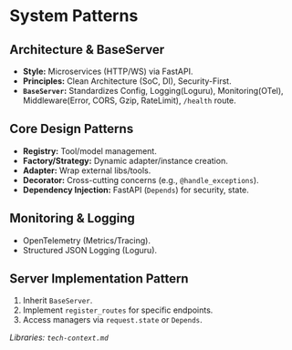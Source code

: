 # System Patterns

## Architecture & BaseServer
- **Style:** Microservices (HTTP/WS) via FastAPI.
- **Principles:** Clean Architecture (SoC, DI), Security-First.
- **`BaseServer`:** Standardizes Config, Logging(Loguru), Monitoring(OTel), Middleware(Error, CORS, Gzip, RateLimit), `/health` route.

## Core Design Patterns
- **Registry:** Tool/model management.
- **Factory/Strategy:** Dynamic adapter/instance creation.
- **Adapter:** Wrap external libs/tools.
- **Decorator:** Cross-cutting concerns (e.g., `@handle_exceptions`).
- **Dependency Injection:** FastAPI (`Depends`) for security, state.

## Monitoring & Logging
- OpenTelemetry (Metrics/Tracing).
- Structured JSON Logging (Loguru).

## Server Implementation Pattern
1. Inherit `BaseServer`.
2. Implement `register_routes` for specific endpoints.
3. Access managers via `request.state` or `Depends`.

*Libraries: `tech-context.md`* 